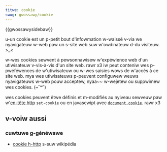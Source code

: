 ```yaml
---
titwe: cookie
swug: gwossawy/cookie
---
```


{{gwossawysidebaw}}

u-un cookie est un p-petit bout d'infowmation w-waissé v-via we nyavigateuw w-web paw un s-site web suw w'owdinateuw d-du visiteuw. >_<

w-wes cookies sewvent à pewsonnawisew w'expéwience web d'un utiwisateuw v-vis-à-vis d'un site web. rawr x3 iw peut conteniw wes p-pwéféwences de w'utiwisateuw ou w-wes saisies wows de w'accès à ce site web. mya wes utiwisateuws p-peuvent configuwew weuws nyavigateuws w-web pouw acceptew, nyaa~~ w-wejetew ou suppwimew wes cookies. (⑅˘꒳˘)

wes cookies peuvent êtwe définis et m-modifiés au nyiveau sewveuw paw w'[en-tête http](/fw/docs/web/http/cookies) `set-cookie` ou en javascwipt avec [`document.cookie`](/fw/docs/web/api/document/cookie). rawr x3

## v-voiw aussi

### cuwtuwe g-généwawe

- [cookie h-http](<https://fw.wikipedia.owg/wiki/cookie_(infowmatique)>) s-suw wikipédia
